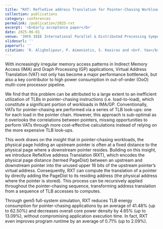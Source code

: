```yaml
---
title: "RXT: RefleXive address Translation for Pointer-Chasing Workloads"
collection: publications
category: conferences
permalink: /publication/2025-rxt
excerpt: '<b>Early acceptance paper</b>'
date: 2025-06-01
venue: '39th IEEE International Parallel & Distributed Processing Symposium (IPDPS)'
slidesurl: ''
paperurl: ''
citation: 'R. Aligholipour, P. Aimoniotis, S. Kaxiras and <b>Y. Yao</b>, "RXT: RefleXive address Translation for Pointer-Chasing Workloads," 39th IEEE International Parallel & Distributed Processing Symposium (IPDPS), Milan, Italy, 2025.'
---
```


With increasingly irregular memory access patterns in Indirect Memory Access (IMA) and Graph Processing (GP) applications, Virtual Address Translation (VAT) not only has become a major performance bottleneck, but also a key contributor to high power consumption in out-of-order (OoO) multi-core processor pipeline.

We find that this problem can be attributed to a large extent to an inefficient utilization of TLBs in pointer-chasing instructions (i.e. load-to-load), which constitute a significant
portion of workloads in IMA/GP. Conventionally, VATs for pointer-chasing are performed via a series of TLB look-ups: one for each load in the pointer chain. However, this approach is
sub-optimal as it overlooks the correlations between pointers, missing opportunities to perform VATs through more cost-effective calculations instead of relying on the more expensive TLB look-ups.

This work draws on the insight that in pointer-chasing workloads, the physical page holding an upstream pointer is often at a fixed distance to the physical page where a downstream pointer resides. Building on this insight, we introduce RefleXive address Translation (RXT), which encodes the physical page distance (termed PageDist) between an upstream and downstream
pointer into the unused upper 16 bits of the upstream pointer’s virtual address. Consequently, RXT can compute the translation of a pointer by directly adding the PageDist to its residing address (the physical address where the pointer is stored). This process can be recursively applied throughout the pointer-chasing sequence, transforming address translation from a sequence of TLB accesses to computes.

Through gem5 full-system simulation, RXT reduces TLB energy consumption for pointer-chasing applications by an average of 41.48% (up to 62.50%) and decreases overall core power density by 4.65% (up to 13.09%), without compromising application execution time. In fact, RXT even improves program runtime by an average of 0.71% (up to 2.09%).
